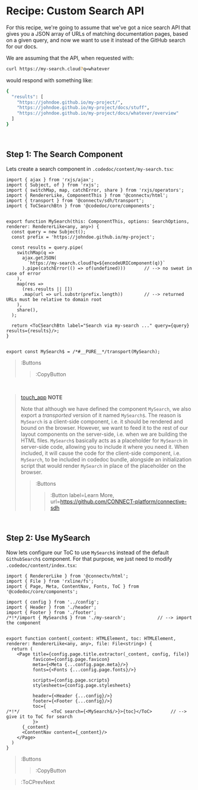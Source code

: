 # Recipe: Custom Search API

For this recipe, we're going to assume that we've got a nice search API
that gives you a JSON array of URLs of matching documentation pages, based on a given
query, and now we want to use it instead of the GitHub search for our docs.

We are assuming that the API, when requested with:

```bash
curl https://my-search.cloud?q=whatever
```

would respond with something like:

```bash
{
  "results": [
    "https://johndoe.github.io/my-project/",
    "https://johndoe.github.io/my-project/docs/stuff",
    "https://johndoe.github.io/my-project/docs/whatever/overview"
  ]
}
```


<br>

## Step 1: The Search Component

Lets create a search component in `.codedoc/content/my-search.tsx`:

```tsx | .codedoc/content/my-search.tsx
import { ajax } from 'rxjs/ajax';
import { Subject, of } from 'rxjs';
import { switchMap, map, catchError, share } from 'rxjs/operators';
import { RendererLike, ComponentThis } from '@connectv/html';
import { transport } from '@connectv/sdh/transport';
import { ToCSearchBtn } from '@codedoc/core/components';


export function MySearch(this: ComponentThis, options: SearchOptions, renderer: RendererLike<any, any>) {
  const query = new Subject();
  const prefix = 'https://johndoe.github.io/my-project';

  const results = query.pipe(
    switchMap(q =>
      ajax.getJSON(
        `https://my-search.cloud?q=${encodeURIComponent(q)}`
      ).pipe(catchError(() => of(undefined)))       // --> no sweat in case of error
    ),
    map(res => 
      (res.results || [])
      .map(url => url.substr(prefix.length))        // --> returned URLs must be relative to domain root
    ),
    share(),
  );

  return <ToCSearchBtn label="Search via my-search ..." query={query} results={results}/>;
}


export const MySearch$ = /*#__PURE__*/transport(MySearch);
```

> :Buttons
> > :CopyButton

<br>

> [touch_app](:Icon) **NOTE**
>
> Note that although we have defined the component `MySearch`, we also export
> a _transported_ version of it named `MySearch$`. The reason is `MySearch` is a client-side component,
> i.e. it should be rendered and bound on the browser. However, we want to feed it to the
> rest of our layout components on the server-side, i.e. when we are building the HTML files.
> `MySearch$` basically acts as a placeholder for `MySearch` in server-side code, allowing you
> to include it where you need it. When included, it will cause the code for the client-side component,
> i.e. `MySearch`, to be included in codedoc bundle, alongside an initialization script
> that would render `MySearch` in place of the placeholder on the browser.
>
> > :Buttons
> > > :Button label=Learn More, url=https://github.com/CONNECT-platform/connective-sdh

<br>

## Step 2: Use MySearch

Now lets configure our ToC to use `MySearch$` instead of the default `GithubSearch$` component.
For that purpose, we just need to modify `.codedoc/content/index.tsx`:

```tsx | .codedoc/content/index.tsx
import { RendererLike } from '@connectv/html';
import { File } from 'rxline/fs';
import { Page, Meta, ContentNav, Fonts, ToC } from '@codedoc/core/components';

import { config } from '../config';
import { Header } from './header';
import { Footer } from './footer';
/*!*/import { MySearch$ } from './my-search';            // --> import the component


export function content(_content: HTMLElement, toc: HTMLElement, renderer: RendererLike<any, any>, file: File<string>) {
  return (
    <Page title={config.page.title.extractor(_content, config, file)}
          favicon={config.page.favicon}
          meta={<Meta {...config.page.meta}/>}
          fonts={<Fonts {...config.page.fonts}/>}

          scripts={config.page.scripts}
          stylesheets={config.page.stylesheets}

          header={<Header {...config}/>}
          footer={<Footer {...config}/>}
          toc={
/*!*/            <ToC search={<MySearch$/>}>{toc}</ToC>       // --> give it to ToC for search
          }>
      {_content}
      <ContentNav content={_content}/>
    </Page>
  )
}
```

> :Buttons
> > :CopyButton

> :ToCPrevNext